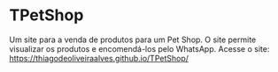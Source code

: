# TPetShop
Um site para a venda de produtos para um Pet Shop.
O site permite visualizar os produtos e encomendá-los pelo WhatsApp.
Acesse o site: https://thiagodeoliveiraalves.github.io/TPetShop/
